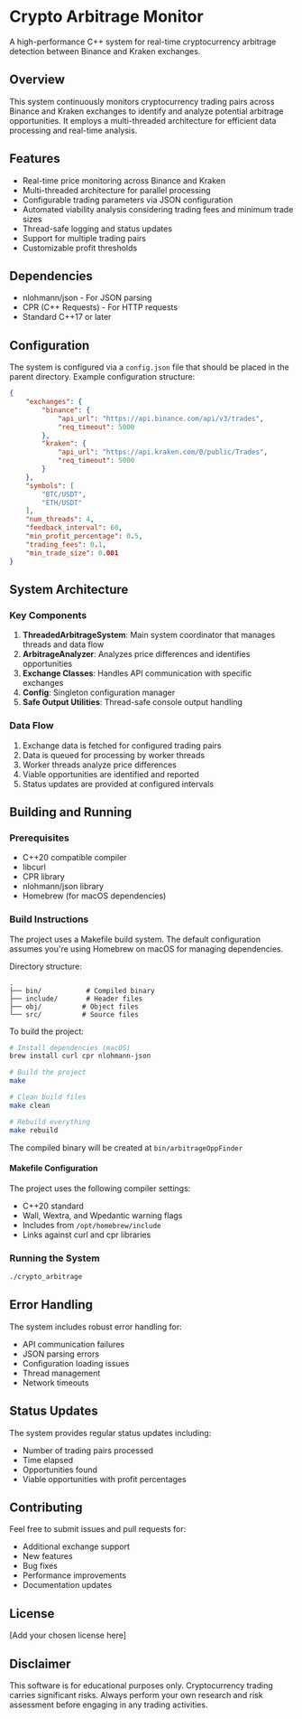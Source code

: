 # Crypto Arbitrage Monitor

A high-performance C++ system for real-time cryptocurrency arbitrage detection between Binance and Kraken exchanges.

## Overview

This system continuously monitors cryptocurrency trading pairs across Binance and Kraken exchanges to identify and analyze potential arbitrage opportunities. It employs a multi-threaded architecture for efficient data processing and real-time analysis.

## Features

- Real-time price monitoring across Binance and Kraken
- Multi-threaded architecture for parallel processing
- Configurable trading parameters via JSON configuration
- Automated viability analysis considering trading fees and minimum trade sizes
- Thread-safe logging and status updates
- Support for multiple trading pairs
- Customizable profit thresholds

## Dependencies

- nlohmann/json - For JSON parsing
- CPR (C++ Requests) - For HTTP requests
- Standard C++17 or later

## Configuration

The system is configured via a `config.json` file that should be placed in the parent directory. Example configuration structure:

```json
{
    "exchanges": {
        "binance": {
            "api_url": "https://api.binance.com/api/v3/trades",
            "req_timeout": 5000
        },
        "kraken": {
            "api_url": "https://api.kraken.com/0/public/Trades",
            "req_timeout": 5000
        }
    },
    "symbols": [
        "BTC/USDT",
        "ETH/USDT"
    ],
    "num_threads": 4,
    "feedback_interval": 60,
    "min_profit_percentage": 0.5,
    "trading_fees": 0.1,
    "min_trade_size": 0.001
}
```

## System Architecture

### Key Components

1. **ThreadedArbitrageSystem**: Main system coordinator that manages threads and data flow
2. **ArbitrageAnalyzer**: Analyzes price differences and identifies opportunities
3. **Exchange Classes**: Handles API communication with specific exchanges
4. **Config**: Singleton configuration manager
5. **Safe Output Utilities**: Thread-safe console output handling

### Data Flow

1. Exchange data is fetched for configured trading pairs
2. Data is queued for processing by worker threads
3. Worker threads analyze price differences
4. Viable opportunities are identified and reported
5. Status updates are provided at configured intervals

## Building and Running

### Prerequisites

- C++20 compatible compiler
- libcurl
- CPR library
- nlohmann/json library
- Homebrew (for macOS dependencies)

### Build Instructions

The project uses a Makefile build system. The default configuration assumes you're using Homebrew on macOS for managing dependencies.

Directory structure:
```
.
├── bin/           # Compiled binary
├── include/       # Header files
├── obj/          # Object files
└── src/          # Source files
```

To build the project:

```bash
# Install dependencies (macOS)
brew install curl cpr nlohmann-json

# Build the project
make

# Clean build files
make clean

# Rebuild everything
make rebuild
```

The compiled binary will be created at `bin/arbitrageOppFinder`

#### Makefile Configuration

The project uses the following compiler settings:
- C++20 standard
- Wall, Wextra, and Wpedantic warning flags
- Includes from `/opt/homebrew/include`
- Links against curl and cpr libraries

### Running the System

```bash
./crypto_arbitrage
```

## Error Handling

The system includes robust error handling for:
- API communication failures
- JSON parsing errors
- Configuration loading issues
- Thread management
- Network timeouts

## Status Updates

The system provides regular status updates including:
- Number of trading pairs processed
- Time elapsed
- Opportunities found
- Viable opportunities with profit percentages

## Contributing

Feel free to submit issues and pull requests for:
- Additional exchange support
- New features
- Bug fixes
- Performance improvements
- Documentation updates

## License

[Add your chosen license here]

## Disclaimer

This software is for educational purposes only. Cryptocurrency trading carries significant risks. Always perform your own research and risk assessment before engaging in any trading activities.